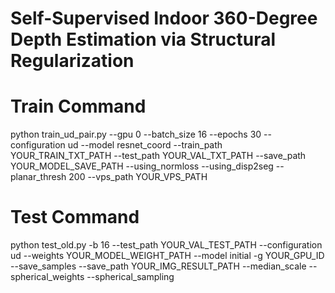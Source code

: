 # Self-Supervised Indoor 360-Degree Depth Estimation via Structural Regularization

# Train Command
python train_ud_pair.py --gpu 0 --batch_size 16 --epochs 30 --configuration ud --model resnet_coord --train_path YOUR_TRAIN_TXT_PATH --test_path YOUR_VAL_TXT_PATH --save_path YOUR_MODEL_SAVE_PATH --using_normloss --using_disp2seg --planar_thresh 200  --vps_path YOUR_VPS_PATH

# Test Command
python test_old.py -b 16 --test_path YOUR_VAL_TEST_PATH  --configuration ud --weights YOUR_MODEL_WEIGHT_PATH --model initial -g YOUR_GPU_ID --save_samples --save_path YOUR_IMG_RESULT_PATH --median_scale --spherical_weights --spherical_sampling


